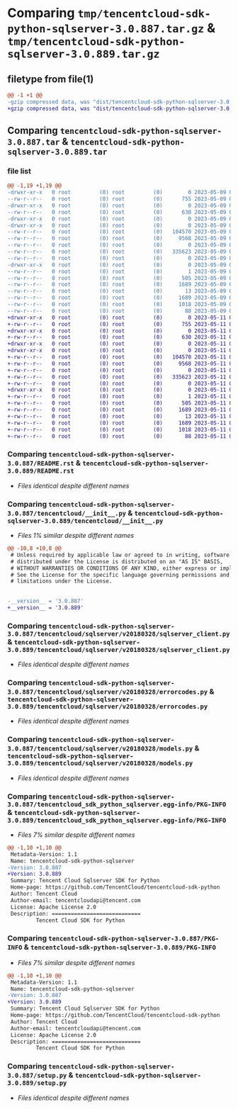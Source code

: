 # Comparing `tmp/tencentcloud-sdk-python-sqlserver-3.0.887.tar.gz` & `tmp/tencentcloud-sdk-python-sqlserver-3.0.889.tar.gz`

## filetype from file(1)

```diff
@@ -1 +1 @@
-gzip compressed data, was "dist/tencentcloud-sdk-python-sqlserver-3.0.887.tar", last modified: Tue May  9 03:14:33 2023, max compression
+gzip compressed data, was "dist/tencentcloud-sdk-python-sqlserver-3.0.889.tar", last modified: Thu May 11 03:10:21 2023, max compression
```

## Comparing `tencentcloud-sdk-python-sqlserver-3.0.887.tar` & `tencentcloud-sdk-python-sqlserver-3.0.889.tar`

### file list

```diff
@@ -1,19 +1,19 @@
-drwxr-xr-x   0 root         (0) root         (0)        0 2023-05-09 03:14:33.000000 tencentcloud-sdk-python-sqlserver-3.0.887/
--rw-r--r--   0 root         (0) root         (0)      755 2023-05-09 03:14:33.000000 tencentcloud-sdk-python-sqlserver-3.0.887/README.rst
-drwxr-xr-x   0 root         (0) root         (0)        0 2023-05-09 03:14:33.000000 tencentcloud-sdk-python-sqlserver-3.0.887/tencentcloud/
--rw-r--r--   0 root         (0) root         (0)      630 2023-05-09 03:14:33.000000 tencentcloud-sdk-python-sqlserver-3.0.887/tencentcloud/__init__.py
-drwxr-xr-x   0 root         (0) root         (0)        0 2023-05-09 03:14:33.000000 tencentcloud-sdk-python-sqlserver-3.0.887/tencentcloud/sqlserver/
-drwxr-xr-x   0 root         (0) root         (0)        0 2023-05-09 03:14:33.000000 tencentcloud-sdk-python-sqlserver-3.0.887/tencentcloud/sqlserver/v20180328/
--rw-r--r--   0 root         (0) root         (0)   104570 2023-05-09 03:14:33.000000 tencentcloud-sdk-python-sqlserver-3.0.887/tencentcloud/sqlserver/v20180328/sqlserver_client.py
--rw-r--r--   0 root         (0) root         (0)     9568 2023-05-09 03:14:33.000000 tencentcloud-sdk-python-sqlserver-3.0.887/tencentcloud/sqlserver/v20180328/errorcodes.py
--rw-r--r--   0 root         (0) root         (0)        0 2023-05-09 03:14:33.000000 tencentcloud-sdk-python-sqlserver-3.0.887/tencentcloud/sqlserver/v20180328/__init__.py
--rw-r--r--   0 root         (0) root         (0)   335623 2023-05-09 03:14:33.000000 tencentcloud-sdk-python-sqlserver-3.0.887/tencentcloud/sqlserver/v20180328/models.py
--rw-r--r--   0 root         (0) root         (0)        0 2023-05-09 03:14:33.000000 tencentcloud-sdk-python-sqlserver-3.0.887/tencentcloud/sqlserver/__init__.py
-drwxr-xr-x   0 root         (0) root         (0)        0 2023-05-09 03:14:33.000000 tencentcloud-sdk-python-sqlserver-3.0.887/tencentcloud_sdk_python_sqlserver.egg-info/
--rw-r--r--   0 root         (0) root         (0)        1 2023-05-09 03:14:33.000000 tencentcloud-sdk-python-sqlserver-3.0.887/tencentcloud_sdk_python_sqlserver.egg-info/dependency_links.txt
--rw-r--r--   0 root         (0) root         (0)      505 2023-05-09 03:14:33.000000 tencentcloud-sdk-python-sqlserver-3.0.887/tencentcloud_sdk_python_sqlserver.egg-info/SOURCES.txt
--rw-r--r--   0 root         (0) root         (0)     1689 2023-05-09 03:14:33.000000 tencentcloud-sdk-python-sqlserver-3.0.887/tencentcloud_sdk_python_sqlserver.egg-info/PKG-INFO
--rw-r--r--   0 root         (0) root         (0)       13 2023-05-09 03:14:33.000000 tencentcloud-sdk-python-sqlserver-3.0.887/tencentcloud_sdk_python_sqlserver.egg-info/top_level.txt
--rw-r--r--   0 root         (0) root         (0)     1689 2023-05-09 03:14:33.000000 tencentcloud-sdk-python-sqlserver-3.0.887/PKG-INFO
--rw-r--r--   0 root         (0) root         (0)     1018 2023-05-09 03:14:33.000000 tencentcloud-sdk-python-sqlserver-3.0.887/setup.py
--rw-r--r--   0 root         (0) root         (0)       88 2023-05-09 03:14:33.000000 tencentcloud-sdk-python-sqlserver-3.0.887/setup.cfg
+drwxr-xr-x   0 root         (0) root         (0)        0 2023-05-11 03:10:21.000000 tencentcloud-sdk-python-sqlserver-3.0.889/
+-rw-r--r--   0 root         (0) root         (0)      755 2023-05-11 03:10:21.000000 tencentcloud-sdk-python-sqlserver-3.0.889/README.rst
+drwxr-xr-x   0 root         (0) root         (0)        0 2023-05-11 03:10:21.000000 tencentcloud-sdk-python-sqlserver-3.0.889/tencentcloud/
+-rw-r--r--   0 root         (0) root         (0)      630 2023-05-11 03:10:21.000000 tencentcloud-sdk-python-sqlserver-3.0.889/tencentcloud/__init__.py
+drwxr-xr-x   0 root         (0) root         (0)        0 2023-05-11 03:10:21.000000 tencentcloud-sdk-python-sqlserver-3.0.889/tencentcloud/sqlserver/
+drwxr-xr-x   0 root         (0) root         (0)        0 2023-05-11 03:10:21.000000 tencentcloud-sdk-python-sqlserver-3.0.889/tencentcloud/sqlserver/v20180328/
+-rw-r--r--   0 root         (0) root         (0)   104570 2023-05-11 03:10:21.000000 tencentcloud-sdk-python-sqlserver-3.0.889/tencentcloud/sqlserver/v20180328/sqlserver_client.py
+-rw-r--r--   0 root         (0) root         (0)     9568 2023-05-11 03:10:21.000000 tencentcloud-sdk-python-sqlserver-3.0.889/tencentcloud/sqlserver/v20180328/errorcodes.py
+-rw-r--r--   0 root         (0) root         (0)        0 2023-05-11 03:10:21.000000 tencentcloud-sdk-python-sqlserver-3.0.889/tencentcloud/sqlserver/v20180328/__init__.py
+-rw-r--r--   0 root         (0) root         (0)   335623 2023-05-11 03:10:21.000000 tencentcloud-sdk-python-sqlserver-3.0.889/tencentcloud/sqlserver/v20180328/models.py
+-rw-r--r--   0 root         (0) root         (0)        0 2023-05-11 03:10:21.000000 tencentcloud-sdk-python-sqlserver-3.0.889/tencentcloud/sqlserver/__init__.py
+drwxr-xr-x   0 root         (0) root         (0)        0 2023-05-11 03:10:21.000000 tencentcloud-sdk-python-sqlserver-3.0.889/tencentcloud_sdk_python_sqlserver.egg-info/
+-rw-r--r--   0 root         (0) root         (0)        1 2023-05-11 03:10:21.000000 tencentcloud-sdk-python-sqlserver-3.0.889/tencentcloud_sdk_python_sqlserver.egg-info/dependency_links.txt
+-rw-r--r--   0 root         (0) root         (0)      505 2023-05-11 03:10:21.000000 tencentcloud-sdk-python-sqlserver-3.0.889/tencentcloud_sdk_python_sqlserver.egg-info/SOURCES.txt
+-rw-r--r--   0 root         (0) root         (0)     1689 2023-05-11 03:10:21.000000 tencentcloud-sdk-python-sqlserver-3.0.889/tencentcloud_sdk_python_sqlserver.egg-info/PKG-INFO
+-rw-r--r--   0 root         (0) root         (0)       13 2023-05-11 03:10:21.000000 tencentcloud-sdk-python-sqlserver-3.0.889/tencentcloud_sdk_python_sqlserver.egg-info/top_level.txt
+-rw-r--r--   0 root         (0) root         (0)     1689 2023-05-11 03:10:21.000000 tencentcloud-sdk-python-sqlserver-3.0.889/PKG-INFO
+-rw-r--r--   0 root         (0) root         (0)     1018 2023-05-11 03:10:21.000000 tencentcloud-sdk-python-sqlserver-3.0.889/setup.py
+-rw-r--r--   0 root         (0) root         (0)       88 2023-05-11 03:10:21.000000 tencentcloud-sdk-python-sqlserver-3.0.889/setup.cfg
```

### Comparing `tencentcloud-sdk-python-sqlserver-3.0.887/README.rst` & `tencentcloud-sdk-python-sqlserver-3.0.889/README.rst`

 * *Files identical despite different names*

### Comparing `tencentcloud-sdk-python-sqlserver-3.0.887/tencentcloud/__init__.py` & `tencentcloud-sdk-python-sqlserver-3.0.889/tencentcloud/__init__.py`

 * *Files 1% similar despite different names*

```diff
@@ -10,8 +10,8 @@
 # Unless required by applicable law or agreed to in writing, software
 # distributed under the License is distributed on an "AS IS" BASIS,
 # WITHOUT WARRANTIES OR CONDITIONS OF ANY KIND, either express or implied.
 # See the License for the specific language governing permissions and
 # limitations under the License.
 
 
-__version__ = '3.0.887'
+__version__ = '3.0.889'
```

### Comparing `tencentcloud-sdk-python-sqlserver-3.0.887/tencentcloud/sqlserver/v20180328/sqlserver_client.py` & `tencentcloud-sdk-python-sqlserver-3.0.889/tencentcloud/sqlserver/v20180328/sqlserver_client.py`

 * *Files identical despite different names*

### Comparing `tencentcloud-sdk-python-sqlserver-3.0.887/tencentcloud/sqlserver/v20180328/errorcodes.py` & `tencentcloud-sdk-python-sqlserver-3.0.889/tencentcloud/sqlserver/v20180328/errorcodes.py`

 * *Files identical despite different names*

### Comparing `tencentcloud-sdk-python-sqlserver-3.0.887/tencentcloud/sqlserver/v20180328/models.py` & `tencentcloud-sdk-python-sqlserver-3.0.889/tencentcloud/sqlserver/v20180328/models.py`

 * *Files identical despite different names*

### Comparing `tencentcloud-sdk-python-sqlserver-3.0.887/tencentcloud_sdk_python_sqlserver.egg-info/PKG-INFO` & `tencentcloud-sdk-python-sqlserver-3.0.889/tencentcloud_sdk_python_sqlserver.egg-info/PKG-INFO`

 * *Files 7% similar despite different names*

```diff
@@ -1,10 +1,10 @@
 Metadata-Version: 1.1
 Name: tencentcloud-sdk-python-sqlserver
-Version: 3.0.887
+Version: 3.0.889
 Summary: Tencent Cloud Sqlserver SDK for Python
 Home-page: https://github.com/TencentCloud/tencentcloud-sdk-python
 Author: Tencent Cloud
 Author-email: tencentcloudapi@tencent.com
 License: Apache License 2.0
 Description: ============================
         Tencent Cloud SDK for Python
```

### Comparing `tencentcloud-sdk-python-sqlserver-3.0.887/PKG-INFO` & `tencentcloud-sdk-python-sqlserver-3.0.889/PKG-INFO`

 * *Files 7% similar despite different names*

```diff
@@ -1,10 +1,10 @@
 Metadata-Version: 1.1
 Name: tencentcloud-sdk-python-sqlserver
-Version: 3.0.887
+Version: 3.0.889
 Summary: Tencent Cloud Sqlserver SDK for Python
 Home-page: https://github.com/TencentCloud/tencentcloud-sdk-python
 Author: Tencent Cloud
 Author-email: tencentcloudapi@tencent.com
 License: Apache License 2.0
 Description: ============================
         Tencent Cloud SDK for Python
```

### Comparing `tencentcloud-sdk-python-sqlserver-3.0.887/setup.py` & `tencentcloud-sdk-python-sqlserver-3.0.889/setup.py`

 * *Files identical despite different names*

